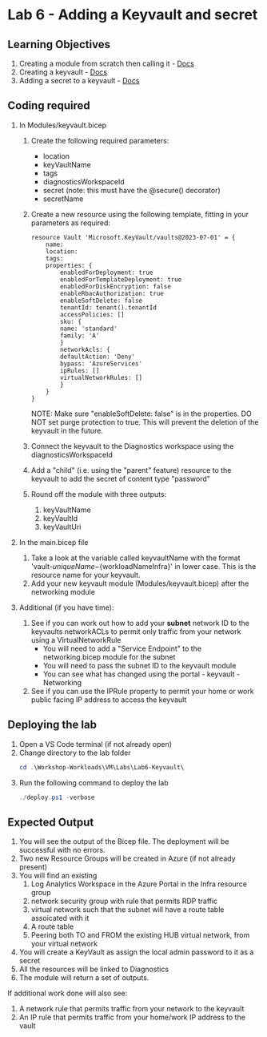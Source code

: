# Lab 6 - Adding a Keyvault and secret

## Learning Objectives
1. Creating a module from scratch then calling it - [Docs](https://learn.microsoft.com/en-us/azure/azure-resource-manager/bicep/modules#definition-syntax)
1. Creating a keyvault - [Docs](https://learn.microsoft.com/en-gb/azure/templates/microsoft.keyvault/vaults?pivots=deployment-language-bicep)
1. Adding a secret to a keyvault - [Docs](https://learn.microsoft.com/en-gb/azure/templates/microsoft.keyvault/vaults/secrets?pivots=deployment-language-bicep)

## Coding required
1. In Modules/keyvault.bicep 
    1. Create the following required parameters:
        - location
        - keyVaultName
        - tags
        - diagnosticsWorkspaceId
        - secret  (note: this must have the @secure() decorator)
        - secretName
    1. Create a new resource using the following template, fitting in your parameters as required:
        ```Bicep
        resource Vault 'Microsoft.KeyVault/vaults@2023-07-01' = {
            name: 
            location: 
            tags: 
            properties: {
                enabledForDeployment: true
                enabledForTemplateDeployment: true
                enabledForDiskEncryption: false
                enableRbacAuthorization: true
                enableSoftDelete: false
                tenantId: tenant().tenantId
                accessPolicies: []
                sku: {
                name: 'standard'
                family: 'A'
                }
                networkAcls: {
                defaultAction: 'Deny'
                bypass: 'AzureServices'
                ipRules: []
                virtualNetworkRules: []
                }
            }
        }
        ```
        NOTE: Make sure "enableSoftDelete: false" is in the properties.  DO NOT set purge protection to true.  This will prevent the deletion of the keyvault in the future.

    1. Connect the keyvault to the Diagnostics workspace using the diagnosticsWorkspaceId
    1. Add a "child" (i.e. using the "parent" feature) resource to the keyvault to add the secret of content type "password"
    1. Round off the module with three outputs:
        1. keyVaultName
        1. keyVaultId
        1. keyVaultUri

1. In the main.bicep file
    1. Take a look at the variable called keyvaultName with the format 'vault-${uniqueName}-${workloadNameInfra}' in lower case.  This is the resource name for your keyvault.
    1. Add your new keyvault module (Modules/keyvault.bicep) after the networking module

1. Additional (if you have time):
    1. See if you can work out how to add your **subnet** network ID to the keyvaults networkACLs to permit only traffic from your network using a VirtualNetworkRule
        - You will need to add a "Service Endpoint" to the networking.bicep module for the subnet
        - You will need to pass the subnet ID to the keyvault module
        - You can see what has changed using the portal - keyvault - Networking
    1. See if you can use the IPRule property to permit your home or work public facing IP address to access the keyvault

## Deploying the lab
1. Open a VS Code terminal (if not already open)
1. Change directory to the lab folder
    ```powershell
    cd .\Workshop-Workloads\VM\Labs\Lab6-Keyvault\
    ```
1. Run the following command to deploy the lab
    ```powershell
    ./deploy.ps1 -verbose
    ```

## Expected Output
1. You will see the output of the Bicep file. The deployment will be successful with no errors.
1. Two new Resource Groups will be created in Azure (if not already present)
1. You will find an existing
    1. Log Analytics Workspace in the Azure Portal in the Infra resource group
    1. network security group with rule that permits RDP traffic
    1. virtual network such that the subnet will have a route table assoicated with it
    1. A route table
    1. Peering both TO and FROM the existing HUB virtual network, from your virtual network
1. You will create a KeyVault as assign the local admin password to it as a secret
1. All the resources will be linked to Diagnostics
1. The module will return a set of outputs.

If additional work done will also see:
1. A network rule that permits traffic from your network to the keyvault
1. An IP rule that permits traffic from your home/work IP address to the vault
